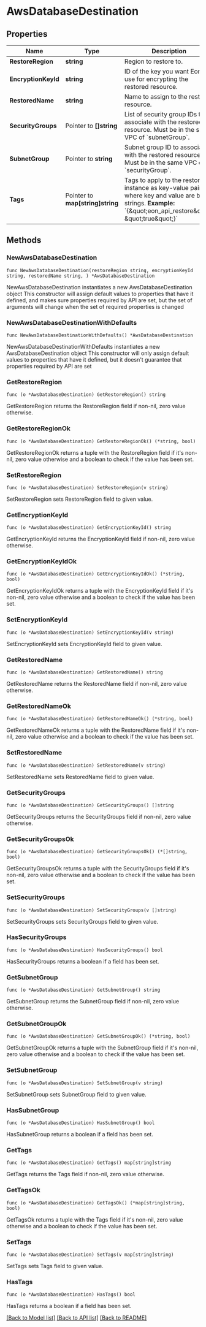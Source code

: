 # AwsDatabaseDestination

## Properties

Name | Type | Description | Notes
------------ | ------------- | ------------- | -------------
**RestoreRegion** | **string** | Region to restore to. | 
**EncryptionKeyId** | **string** | ID of the key you want Eon to use for encrypting the restored resource. | 
**RestoredName** | **string** | Name to assign to the restored resource. | 
**SecurityGroups** | Pointer to **[]string** | List of security group IDs to associate with the restored resource. Must be in the same VPC of &#x60;subnetGroup&#x60;.  | [optional] 
**SubnetGroup** | Pointer to **string** | Subnet group ID to associate with the restored resource. Must be in the same VPC of &#x60;securityGroup&#x60;.  | [optional] 
**Tags** | Pointer to **map[string]string** | Tags to apply to the restored instance as key-value pairs, where key and value are both strings.  **Example:** &#x60;{\&quot;eon_api_restore\&quot;: \&quot;true\&quot;}&#x60;  | [optional] 

## Methods

### NewAwsDatabaseDestination

`func NewAwsDatabaseDestination(restoreRegion string, encryptionKeyId string, restoredName string, ) *AwsDatabaseDestination`

NewAwsDatabaseDestination instantiates a new AwsDatabaseDestination object
This constructor will assign default values to properties that have it defined,
and makes sure properties required by API are set, but the set of arguments
will change when the set of required properties is changed

### NewAwsDatabaseDestinationWithDefaults

`func NewAwsDatabaseDestinationWithDefaults() *AwsDatabaseDestination`

NewAwsDatabaseDestinationWithDefaults instantiates a new AwsDatabaseDestination object
This constructor will only assign default values to properties that have it defined,
but it doesn't guarantee that properties required by API are set

### GetRestoreRegion

`func (o *AwsDatabaseDestination) GetRestoreRegion() string`

GetRestoreRegion returns the RestoreRegion field if non-nil, zero value otherwise.

### GetRestoreRegionOk

`func (o *AwsDatabaseDestination) GetRestoreRegionOk() (*string, bool)`

GetRestoreRegionOk returns a tuple with the RestoreRegion field if it's non-nil, zero value otherwise
and a boolean to check if the value has been set.

### SetRestoreRegion

`func (o *AwsDatabaseDestination) SetRestoreRegion(v string)`

SetRestoreRegion sets RestoreRegion field to given value.


### GetEncryptionKeyId

`func (o *AwsDatabaseDestination) GetEncryptionKeyId() string`

GetEncryptionKeyId returns the EncryptionKeyId field if non-nil, zero value otherwise.

### GetEncryptionKeyIdOk

`func (o *AwsDatabaseDestination) GetEncryptionKeyIdOk() (*string, bool)`

GetEncryptionKeyIdOk returns a tuple with the EncryptionKeyId field if it's non-nil, zero value otherwise
and a boolean to check if the value has been set.

### SetEncryptionKeyId

`func (o *AwsDatabaseDestination) SetEncryptionKeyId(v string)`

SetEncryptionKeyId sets EncryptionKeyId field to given value.


### GetRestoredName

`func (o *AwsDatabaseDestination) GetRestoredName() string`

GetRestoredName returns the RestoredName field if non-nil, zero value otherwise.

### GetRestoredNameOk

`func (o *AwsDatabaseDestination) GetRestoredNameOk() (*string, bool)`

GetRestoredNameOk returns a tuple with the RestoredName field if it's non-nil, zero value otherwise
and a boolean to check if the value has been set.

### SetRestoredName

`func (o *AwsDatabaseDestination) SetRestoredName(v string)`

SetRestoredName sets RestoredName field to given value.


### GetSecurityGroups

`func (o *AwsDatabaseDestination) GetSecurityGroups() []string`

GetSecurityGroups returns the SecurityGroups field if non-nil, zero value otherwise.

### GetSecurityGroupsOk

`func (o *AwsDatabaseDestination) GetSecurityGroupsOk() (*[]string, bool)`

GetSecurityGroupsOk returns a tuple with the SecurityGroups field if it's non-nil, zero value otherwise
and a boolean to check if the value has been set.

### SetSecurityGroups

`func (o *AwsDatabaseDestination) SetSecurityGroups(v []string)`

SetSecurityGroups sets SecurityGroups field to given value.

### HasSecurityGroups

`func (o *AwsDatabaseDestination) HasSecurityGroups() bool`

HasSecurityGroups returns a boolean if a field has been set.

### GetSubnetGroup

`func (o *AwsDatabaseDestination) GetSubnetGroup() string`

GetSubnetGroup returns the SubnetGroup field if non-nil, zero value otherwise.

### GetSubnetGroupOk

`func (o *AwsDatabaseDestination) GetSubnetGroupOk() (*string, bool)`

GetSubnetGroupOk returns a tuple with the SubnetGroup field if it's non-nil, zero value otherwise
and a boolean to check if the value has been set.

### SetSubnetGroup

`func (o *AwsDatabaseDestination) SetSubnetGroup(v string)`

SetSubnetGroup sets SubnetGroup field to given value.

### HasSubnetGroup

`func (o *AwsDatabaseDestination) HasSubnetGroup() bool`

HasSubnetGroup returns a boolean if a field has been set.

### GetTags

`func (o *AwsDatabaseDestination) GetTags() map[string]string`

GetTags returns the Tags field if non-nil, zero value otherwise.

### GetTagsOk

`func (o *AwsDatabaseDestination) GetTagsOk() (*map[string]string, bool)`

GetTagsOk returns a tuple with the Tags field if it's non-nil, zero value otherwise
and a boolean to check if the value has been set.

### SetTags

`func (o *AwsDatabaseDestination) SetTags(v map[string]string)`

SetTags sets Tags field to given value.

### HasTags

`func (o *AwsDatabaseDestination) HasTags() bool`

HasTags returns a boolean if a field has been set.


[[Back to Model list]](../README.md#documentation-for-models) [[Back to API list]](../README.md#documentation-for-api-endpoints) [[Back to README]](../README.md)


